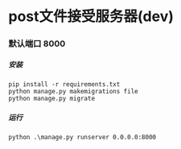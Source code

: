 # post文件接受服务器(dev)
### 默认端口 8000

##### 安装
```shell
pip install -r requirements.txt
python manage.py makemigrations file
python manage.py migrate
```

##### 运行

```shell
python .\manage.py runserver 0.0.0.0:8000
```